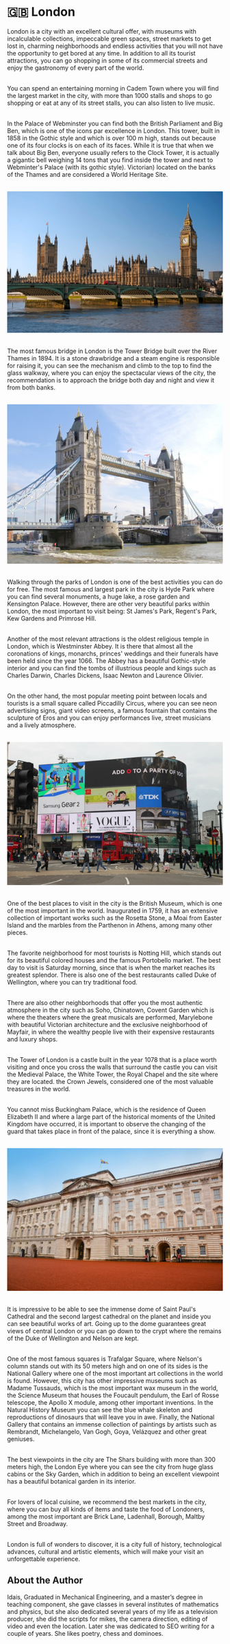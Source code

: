# 🇬🇧 London

London is a city with an excellent cultural offer, with museums with
incalculable collections, impeccable green spaces, street markets to get
lost in, charming neighborhoods and endless activities that you will not
have the opportunity to get bored at any time. In addition to all its
tourist attractions, you can go shopping in some of its commercial
streets and enjoy the gastronomy of every part of the world.

<br>You can spend an entertaining morning in Cadem Town where you will find
the largest market in the city, with more than 1000 stalls and shops to
go shopping or eat at any of its street stalls, you can also listen to
live music.

<br>In the Palace of Webminster you can find both the British Parliament and
Big Ben, which is one of the icons par excellence in London. This tower,
built in 1858 in the Gothic style and which is over 100 m high, stands
out because one of its four clocks is on each of its faces. While it is
true that when we talk about Big Ben, everyone usually refers to the
Clock Tower, it is actually a gigantic bell weighing 14 tons that you
find inside the tower and next to Webminter\'s Palace (with its gothic
style). Victorian) located on the banks of the Thames and are considered
a World Heritage Site.

<br>![Palace of Webminster](_static/images/london/image1.jpeg)

<br>The most famous bridge in London is the Tower Bridge built over the
River Thames in 1894. It is a stone drawbridge and a steam engine is
responsible for raising it, you can see the mechanism and climb to the
top to find the glass walkway, where you can enjoy the spectacular views
of the city, the recommendation is to approach the bridge both day and
night and view it from both banks.

<br>![Tower Bridge](_static/images/london/image2.jpeg)

<br>Walking through the parks of London is one of the best activities you
can do for free. The most famous and largest park in the city is Hyde
Park where you can find several monuments, a huge lake, a rose garden
and Kensington Palace. However, there are other very beautiful parks
within London, the most important to visit being: St James\'s Park,
Regent\'s Park, Kew Gardens and Primrose Hill.

<br>Another of the most relevant attractions is the oldest religious temple
in London, which is Westminster Abbey. It is there that almost all the
coronations of kings, monarchs, princes\' weddings and their funerals
have been held since the year 1066. The Abbey has a beautiful
Gothic-style interior and you can find the tombs of illustrious people
and kings such as Charles Darwin, Charles Dickens, Isaac Newton and
Laurence Olivier.

<br>On the other hand, the most popular meeting point between locals and
tourists is a small square called Piccadilly Circus, where you can see
neon advertising signs, giant video screens, a famous fountain that
contains the sculpture of Eros and you can enjoy performances live,
street musicians and a lively atmosphere.

<br>![Piccadilly Circus](_static/images/london/image3.jpeg)

<br>One of the best places to visit in the city is the British Museum, which
is one of the most important in the world. Inaugurated in 1759, it has
an extensive collection of important works such as the Rosetta Stone, a
Moai from Easter Island and the marbles from the Parthenon in Athens,
among many other pieces.

<br>The favorite neighborhood for most tourists is Notting Hill, which
stands out for its beautiful colored houses and the famous Portobello
market. The best day to visit is Saturday morning, since that is when
the market reaches its greatest splendor. There is also one of the best
restaurants called Duke of Wellington, where you can try traditional
food.

<br>There are also other neighborhoods that offer you the most authentic
atmosphere in the city such as Soho, Chinatown, Covent Garden which is
where the theaters where the great musicals are performed, Marylebone
with beautiful Victorian architecture and the exclusive neighborhood of
Mayfair, in where the wealthy people live with their expensive
restaurants and luxury shops.

<br>The Tower of London is a castle built in the year 1078 that is a place
worth visiting and once you cross the walls that surround the castle you
can visit the Medieval Palace, the White Tower, the Royal Chapel and the
site where they are located. the Crown Jewels, considered one of the
most valuable treasures in the world.

<br>You cannot miss Buckingham Palace, which is the residence of Queen
Elizabeth II and where a large part of the historical moments of the
United Kingdom have occurred, it is important to observe the changing of
the guard that takes place in front of the palace, since it is
everything a show.

<br>![Buckingham Palace](_static/images/london/image4.jpeg)

<br>It is impressive to be able to see the immense dome of Saint Paul\'s
Cathedral and the second largest cathedral on the planet and inside you
can see beautiful works of art. Going up to the dome guarantees great
views of central London or you can go down to the crypt where the
remains of the Duke of Wellington and Nelson are kept.

<br>One of the most famous squares is Trafalgar Square, where Nelson\'s
column stands out with its 50 meters high and on one of its sides is the
National Gallery where one of the most important art collections in the
world is found. However, this city has other impressive museums such as
Madame Tussauds, which is the most important wax museum in the world,
the Science Museum that houses the Foucault pendulum, the Earl of Rosse
telescope, the Apollo X module, among other important inventions. In the
Natural History Museum you can see the blue whale skeleton and
reproductions of dinosaurs that will leave you in awe. Finally, the
National Gallery that contains an immense collection of paintings by
artists such as Rembrandt, Michelangelo, Van Gogh, Goya, Velázquez and
other great geniuses.

<br>The best viewpoints in the city are The Shars building with more than
300 meters high, the London Eye where you can see the city from huge
glass cabins or the Sky Garden, which in addition to being an excellent
viewpoint has a beautiful botanical garden in its interior.

<br>For lovers of local cuisine, we recommend the best markets in the city,
where you can buy all kinds of items and taste the food of Londoners,
among the most important are Brick Lane, Ladenhall, Borough, Maltby
Street and Broadway.

<br>London is full of wonders to discover, it is a city full of history,
technological advances, cultural and artistic elements, which will make
your visit an unforgettable experience.

## About the Author

Idais, Graduated in Mechanical Engineering, and a master’s degree in teaching component, she gave classes in several institutes of mathematics and physics, but she also dedicated several years of my life as a television producer, she did the scripts for mikes, the camera direction, editing of video and even the location. Later she was dedicated to SEO writing for a couple of years. She likes poetry, chess and dominoes.
